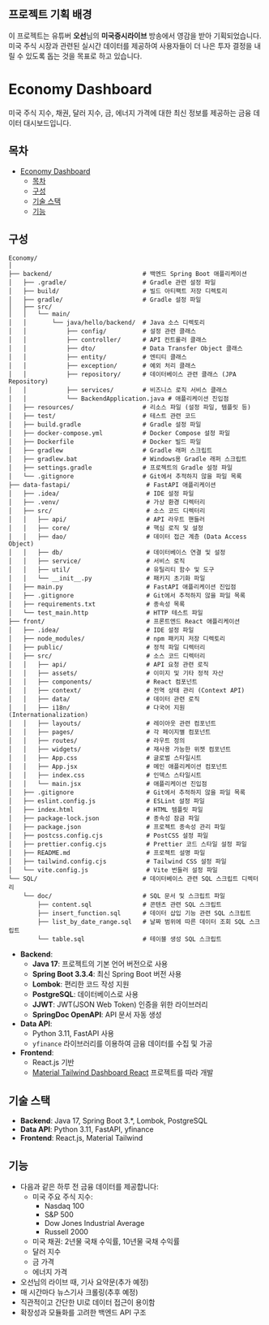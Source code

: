 ## 프로젝트 기획 배경

이 프로젝트는 유튜버 **오선**님의 **미국증시라이브** 방송에서 영감을 받아 기획되었습니다. 미국 주식 시장과 관련된 실시간 데이터를 제공하여 사용자들이 더 나은 투자 결정을 내릴 수 있도록 돕는 것을 목표로 하고 있습니다.

# Economy Dashboard


미국 주식 지수, 채권, 달러 지수, 금, 에너지 가격에 대한 최신 정보를 제공하는 금융 데이터 대시보드입니다.


## 목차

- [Economy Dashboard](#economy-dashboard)
  - [목차](#목차)
  - [구성](#구성)
  - [기술 스택](#기술-스택)
  - [기능](#기능)



## 구성

```
Economy/
│
├── backend/                         # 백엔드 Spring Boot 애플리케이션
│   ├── .gradle/                     # Gradle 관련 설정 파일
│   ├── build/                       # 빌드 아티팩트 저장 디렉토리
│   ├── gradle/                      # Gradle 설정 파일
│   ├── src/
│   │   └── main/
│   │       └── java/hello/backend/  # Java 소스 디렉토리
│   │           ├── config/          # 설정 관련 클래스
│   │           ├── controller/      # API 컨트롤러 클래스
│   │           ├── dto/             # Data Transfer Object 클래스
│   │           ├── entity/          # 엔티티 클래스
│   │           ├── exception/       # 예외 처리 클래스
│   │           ├── repository/      # 데이터베이스 관련 클래스 (JPA Repository)
│   │           ├── services/        # 비즈니스 로직 서비스 클래스
│   │           └── BackendApplication.java # 애플리케이션 진입점
│   ├── resources/                   # 리소스 파일 (설정 파일, 템플릿 등)
│   ├── test/                        # 테스트 관련 코드
│   ├── build.gradle                 # Gradle 설정 파일
│   ├── docker-compose.yml           # Docker Compose 설정 파일
│   ├── Dockerfile                   # Docker 빌드 파일
│   ├── gradlew                      # Gradle 래퍼 스크립트
│   ├── gradlew.bat                  # Windows용 Gradle 래퍼 스크립트
│   ├── settings.gradle              # 프로젝트의 Gradle 설정 파일
│   └── .gitignore                   # Git에서 추적하지 않을 파일 목록
├── data-fastapi/                     # FastAPI 애플리케이션
│   ├── .idea/                        # IDE 설정 파일
│   ├── .venv/                        # 가상 환경 디렉터리
│   ├── src/                          # 소스 코드 디렉터리
│   │   ├── api/                      # API 라우트 핸들러
│   │   ├── core/                     # 핵심 로직 및 설정
│   │   ├── dao/                      # 데이터 접근 계층 (Data Access Object)
│   │   ├── db/                       # 데이터베이스 연결 및 설정
│   │   ├── service/                  # 서비스 로직
│   │   ├── util/                     # 유틸리티 함수 및 도구
│   │   └── __init__.py               # 패키지 초기화 파일
│   ├── main.py                       # FastAPI 애플리케이션 진입점
│   ├── .gitignore                    # Git에서 추적하지 않을 파일 목록
│   ├── requirements.txt              # 종속성 목록
│   └── test_main.http                # HTTP 테스트 파일
├── front/                            # 프론트엔드 React 애플리케이션
│   ├── .idea/                        # IDE 설정 파일
│   ├── node_modules/                 # npm 패키지 저장 디렉토리
│   ├── public/                       # 정적 파일 디렉터리
│   ├── src/                          # 소스 코드 디렉터리
│   │   ├── api/                      # API 요청 관련 로직
│   │   ├── assets/                   # 이미지 및 기타 정적 자산
│   │   ├── components/               # React 컴포넌트
│   │   ├── context/                  # 전역 상태 관리 (Context API)
│   │   ├── data/                     # 데이터 관련 로직
│   │   ├── i18n/                     # 다국어 지원 (Internationalization)
│   │   ├── layouts/                  # 레이아웃 관련 컴포넌트
│   │   ├── pages/                    # 각 페이지별 컴포넌트
│   │   ├── routes/                   # 라우트 정의
│   │   ├── widgets/                  # 재사용 가능한 위젯 컴포넌트
│   │   ├── App.css                   # 글로벌 스타일시트
│   │   ├── App.jsx                   # 메인 애플리케이션 컴포넌트
│   │   ├── index.css                 # 인덱스 스타일시트
│   │   └── main.jsx                  # 애플리케이션 진입점
│   ├── .gitignore                    # Git에서 추적하지 않을 파일 목록
│   ├── eslint.config.js              # ESLint 설정 파일
│   ├── index.html                    # HTML 템플릿 파일
│   ├── package-lock.json             # 종속성 잠금 파일
│   ├── package.json                  # 프로젝트 종속성 관리 파일
│   ├── postcss.config.cjs            # PostCSS 설정 파일
│   ├── prettier.config.cjs           # Prettier 코드 스타일 설정 파일
│   ├── README.md                     # 프로젝트 설명 파일
│   ├── tailwind.config.cjs           # Tailwind CSS 설정 파일
│   └── vite.config.js                # Vite 번들러 설정 파일
└── SQL/                             # 데이터베이스 관련 SQL 스크립트 디렉터리
    └── doc/                         # SQL 문서 및 스크립트 파일
        ├── content.sql              # 콘텐츠 관련 SQL 스크립트
        ├── insert_function.sql      # 데이터 삽입 기능 관련 SQL 스크립트
        ├── list_by_date_range.sql   # 날짜 범위에 따른 데이터 조회 SQL 스크립트
        └── table.sql                # 테이블 생성 SQL 스크립트
```

- **Backend**: 
  - **Java 17**: 프로젝트의 기본 언어 버전으로 사용
  - **Spring Boot 3.3.4**: 최신 Spring Boot 버전 사용
  - **Lombok**: 편리한 코드 작성 지원
  - **PostgreSQL**: 데이터베이스로 사용
  - **JJWT**: JWT(JSON Web Token) 인증을 위한 라이브러리
  - **SpringDoc OpenAPI**: API 문서 자동 생성
- **Data API**: 
  - Python 3.11, FastAPI 사용
  - `yfinance` 라이브러리를 이용하여 금융 데이터를 수집 및 가공
- **Frontend**: 
  - React.js 기반
  - [Material Tailwind Dashboard React](https://github.com/creativetimofficial/material-tailwind-dashboard-react) 프로젝트를 따라 개발

## 기술 스택

- **Backend**: Java 17, Spring Boot 3.*, Lombok, PostgreSQL
- **Data API**: Python 3.11, FastAPI, yfinance
- **Frontend**: React.js, Material Tailwind

## 기능

- 다음과 같은 하루 전 금융 데이터를 제공합니다:
  - 미국 주요 주식 지수:
    - Nasdaq 100
    - S&P 500
    - Dow Jones Industrial Average
    - Russell 2000
  - 미국 채권: 2년물 국채 수익률, 10년물 국채 수익률
  - 달러 지수
  - 금 가격
  - 에너지 가격
- 오선님의 라이브 때, 기사 요약문(추가 예정)
- 매 시간마다 뉴스기사 크롤링(추후 예정)
- 직관적이고 간단한 UI로 데이터 접근이 용이함
- 확장성과 모듈화를 고려한 백엔드 API 구조

